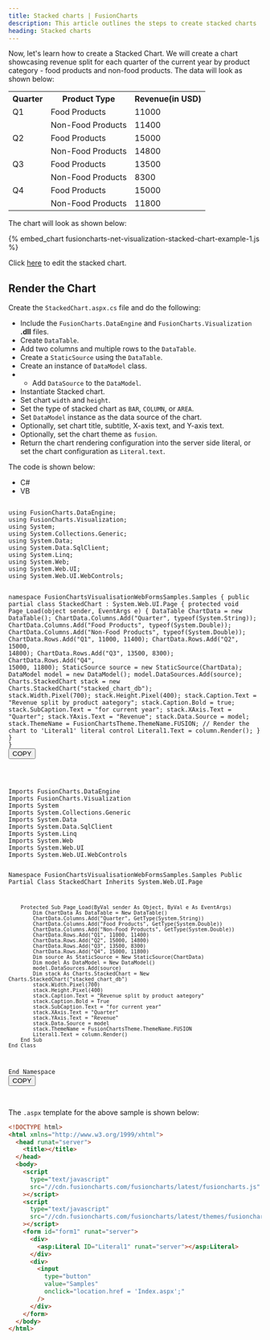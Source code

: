 ```yaml
---
title: Stacked charts | FusionCharts
description: This article outlines the steps to create stacked charts
heading: Stacked charts
---
```


Now, let's learn how to create a Stacked Chart. We will create a chart showcasing revenue split for each quarter of the current year by product category - food products and non-food products. The data will look as shown below:

<table>
    <tr>
        <th>Quarter</th>
        <th>Product Type</th>
        <th>Revenue(in USD)</th>
    </tr>
    <tr>
        <td>Q1</td>
        <td>Food Products</td>
        <td>11000</td>
    </tr>
    <tr>
        <td>    </td>
        <td>Non-Food Products</td>
        <td>11400</td>
    </tr>
    <tr>
        <td>Q2</td>
        <td>Food Products</td>
        <td>15000</td>
    </tr>
    <tr>
        <td>    </td>
        <td>Non-Food Products</td>
        <td>14800</td>
    </tr>
    <tr>
        <td>Q3</td>
        <td>Food Products</td>
        <td>13500</td>
    </tr>
    <tr>
        <td>    </td>
        <td>Non-Food Products</td>
        <td>8300</td>
    </tr>
    <tr>
        <td>Q4</td>
        <td>Food Products</td>
        <td>15000</td>
    </tr>
    <tr>
        <td>    </td>
        <td>Non-Food Products</td>
        <td>11800</td>
    </tr>
</table>

The chart will look as shown below:

{% embed_chart fusioncharts-net-visualization-stacked-chart-example-1.js %}

Click [here](https://dotnetfiddle.net/RqWwld) to edit the stacked chart.

## Render the Chart

Create the `StackedChart.aspx.cs` file and do the following:

* Include the `FusionCharts.DataEngine` and `FusionCharts.Visualization` **.dll** files. 
* Create `DataTable`.
* Add two columns and multiple rows to the `DataTable`.
* Create a `StaticSource` using the `DataTable`.
* Create an instance of `DataModel` class.
* * Add `DataSource` to the `DataModel`.
* Instantiate Stacked chart.
* Set chart `width` and `height`.
* Set the type of stacked chart as `BAR`, `COLUMN`, or `AREA`.
* Set `DataModel` instance as the data source of the chart.
* Optionally, set chart title, subtitle, X-axis text, and Y-axis text.
* Optionally, set the chart theme as `fusion`.
* Return the chart rendering configuration into the server side literal, or set the chart configuration as `Literal.text`.

The code is shown below:

<div class="code-wrapper">
<ul class='code-tabs extra-tabs'>
    <li class='active'><a data-toggle='csharp'>C#</a></li>
    <li><a data-toggle='vb'>VB</a></li>
</ul>
<div class='tab-content extra-tabs'>

<div class='tab csharp-tab active'>
<pre><code class="language-csharp">
using FusionCharts.DataEngine;
using FusionCharts.Visualization;
using System;
using System.Collections.Generic;
using System.Data;
using System.Data.SqlClient;
using System.Linq;
using System.Web;
using System.Web.UI;
using System.Web.UI.WebControls;

namespace FusionChartsVisualisationWebFormsSamples.Samples 
{
    public partial class StackedChart : System.Web.UI.Page 
    {
        protected void Page_Load(object sender, EventArgs e)
        {
            DataTable ChartData = new DataTable();
            ChartData.Columns.Add("Quarter", typeof(System.String));
            ChartData.Columns.Add("Food Products", typeof(System.Double));
            ChartData.Columns.Add("Non-Food Products", typeof(System.Double));
            ChartData.Rows.Add("Q1", 11000, 11400);
            ChartData.Rows.Add("Q2", 15000, 14800);
            ChartData.Rows.Add("Q3", 13500, 8300);
            ChartData.Rows.Add("Q4", 15000, 11800);
            StaticSource source = new StaticSource(ChartData);
            DataModel model = new DataModel();
            model.DataSources.Add(source);
            Charts.StackedChart stack = new Charts.StackedChart("stacked_chart_db");
            stack.Width.Pixel(700);
            stack.Height.Pixel(400);
            stack.Caption.Text = "Revenue split by product aategory";
            stack.Caption.Bold = true;
            stack.SubCaption.Text = "for current year";
            stack.XAxis.Text = "Quarter";
            stack.YAxis.Text = "Revenue";
            stack.Data.Source = model;
            stack.ThemeName = FusionChartsTheme.ThemeName.FUSION;
            // Render the chart to 'Literal1' literal control
            Literal1.Text = column.Render();
        }
    }
}
</code><button class='btn btn-outline-secondary btn-copy' title='Copy to clipboard'>COPY</button>

</pre>
</div>

<div class='tab vb-tab'>
<pre><code class="language-csharp">
Imports FusionCharts.DataEngine
Imports FusionCharts.Visualization
Imports System
Imports System.Collections.Generic
Imports System.Data
Imports System.Data.SqlClient
Imports System.Linq
Imports System.Web
Imports System.Web.UI
Imports System.Web.UI.WebControls

Namespace FusionChartsVisualisationWebFormsSamples.Samples
    Public Partial Class StackedChart
        Inherits System.Web.UI.Page

        Protected Sub Page_Load(ByVal sender As Object, ByVal e As EventArgs)
            Dim ChartData As DataTable = New DataTable()
            ChartData.Columns.Add("Quarter", GetType(System.String))
            ChartData.Columns.Add("Food Products", GetType(System.Double))
            ChartData.Columns.Add("Non-Food Products", GetType(System.Double))
            ChartData.Rows.Add("Q1", 11000, 11400)
            ChartData.Rows.Add("Q2", 15000, 14800)
            ChartData.Rows.Add("Q3", 13500, 8300)
            ChartData.Rows.Add("Q4", 15000, 11800)
            Dim source As StaticSource = New StaticSource(ChartData)
            Dim model As DataModel = New DataModel()
            model.DataSources.Add(source)
            Dim stack As Charts.StackedChart = New Charts.StackedChart("stacked_chart_db")
            stack.Width.Pixel(700)
            stack.Height.Pixel(400)
            stack.Caption.Text = "Revenue split by product aategory"
            stack.Caption.Bold = True
            stack.SubCaption.Text = "for current year"
            stack.XAxis.Text = "Quarter"
            stack.YAxis.Text = "Revenue"
            stack.Data.Source = model
            stack.ThemeName = FusionChartsTheme.ThemeName.FUSION
            Literal1.Text = column.Render()
        End Sub
    End Class
End Namespace
</code><button class='btn btn-outline-secondary btn-copy' title='Copy to clipboard'>COPY</button>

</pre>
</div>
</div>
</div>

The `.aspx` template for the above sample is shown below:

```html
<!DOCTYPE html>
<html xmlns="http://www.w3.org/1999/xhtml">
  <head runat="server">
    <title></title>
  </head>
  <body>
    <script
      type="text/javascript"
      src="//cdn.fusioncharts.com/fusioncharts/latest/fusioncharts.js"
    ></script>
    <script
      type="text/javascript"
      src="//cdn.fusioncharts.com/fusioncharts/latest/themes/fusioncharts.theme.fusion.js"
    ></script>
    <form id="form1" runat="server">
      <div>
        <asp:Literal ID="Literal1" runat="server"></asp:Literal>
      </div>
      <div>
        <input
          type="button"
          value="Samples"
          onclick="location.href = 'Index.aspx';"
        />
      </div>
    </form>
  </body>
</html>
```
